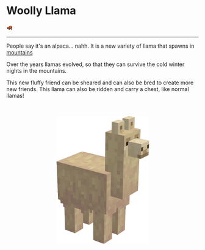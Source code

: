 # Woolly Llama

<img src="../images/saddle.png">

----------------------------------------------

People say it's an alpaca... nahh. It is a new variety of llama
that spawns in [mountains](https://minecraft.fandom.com/wiki/Mountains)

Over the years llamas evolved, so that they can survive the cold winter nights in the mountains.

This new fluffy friend can be sheared and can also be bred to create more new friends.
This llama can also be ridden and carry a chest, like normal llamas!

<br>
<p align="center">
    <img src="../images/woolly_llama.png">
</p>
